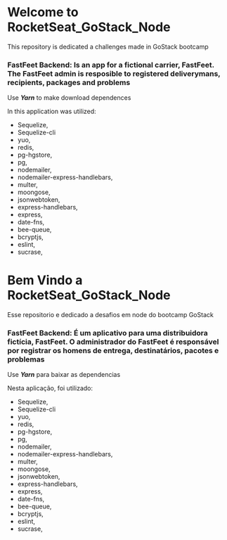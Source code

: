 # Welcome to RocketSeat_GoStack_Node

This repository is dedicated a challenges made in GoStack bootcamp

### FastFeet Backend: Is an app for a fictional carrier, FastFeet. The FastFeet admin is resposible to registered deliverymans, recipients, packages and problems 

Use ***Yarn*** to make download dependences

In this application was utilized:
- Sequelize,
- Sequelize-cli
- yuo,
- redis,
- pg-hgstore,
- pg,
- nodemailer,
- nodemailer-express-handlebars,
- multer,
- moongose,
- jsonwebtoken,
- express-handlebars,
- express,
- date-fns,
- bee-queue,
- bcryptjs,
- eslint,
- sucrase,

# Bem Vindo a RocketSeat_GoStack_Node

Esse repositorio e dedicado a desafios em node do bootcamp GoStack

### FastFeet Backend: É um aplicativo para uma distribuidora fictícia, FastFeet. O administrador do FastFeet é responsável por registrar os homens de entrega, destinatários, pacotes e problemas

Use ***Yarn*** para baixar as dependencias

Nesta aplicação, foi utilizado:
- Sequelize,
- Sequelize-cli
- yuo,
- redis,
- pg-hgstore,
- pg,
- nodemailer,
- nodemailer-express-handlebars,
- multer,
- moongose,
- jsonwebtoken,
- express-handlebars,
- express,
- date-fns,
- bee-queue,
- bcryptjs,
- eslint,
- sucrase,
